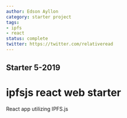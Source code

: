 ```yaml
---
author: Edson Ayllon
category: starter project
tags: 
- ipfs
- react
status: complete
twitter: https://twitter.com/relativeread
---
```


## Starter 5-2019

# ipfsjs react web starter

 React app utilizing IPFS.js
